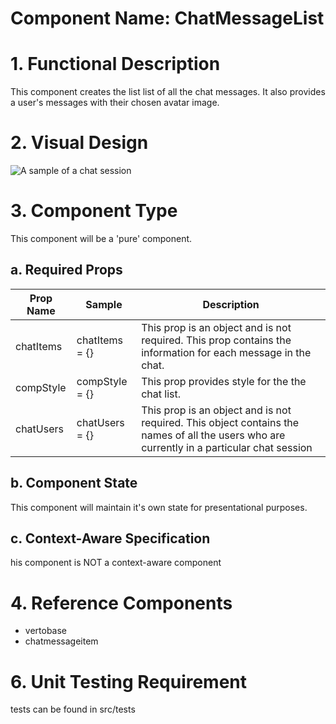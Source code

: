 # Component Name:  ChatMessageList   #
# 1. Functional Description #

This component creates the list list of all the chat messages. It also provides a user's messages with their chosen avatar image.

# 2. Visual Design #  

![A sample of a chat session](https://raw.githubusercontent.com/star2star/react-verto-communicator/master/documents/img/chatmessagelist-img.png)


# 3. Component Type #

This component will be a 'pure' component.

## a. Required Props ##


| Prop Name | Sample | Description |
| ------------ | ------------- | ------------- |
| chatItems| chatItems = {} | This prop is an object and is not required. This prop contains the information for each message in the chat. |
| compStyle | compStyle = {} | This prop provides style for the the chat list. |
| chatUsers |  chatUsers = {} | This prop is an object and is not required. This object contains the names of all the users who are currently in a particular chat session |


## b. Component State ##

  This component will maintain it's own state for presentational purposes.

## c. Context-Aware Specification ##

  his component is NOT a context-aware component

# 4. Reference Components #

- vertobase
- chatmessageitem

# 6. Unit Testing Requirement #

tests can be found in src/tests
